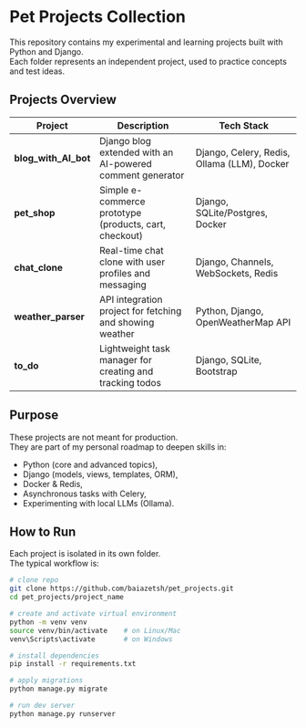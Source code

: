# Pet Projects Collection

This repository contains my experimental and learning projects built with Python and Django.  
Each folder represents an independent project, used to practice concepts and test ideas.

## Projects Overview

| Project            | Description                                                | Tech Stack                                   |
|--------------------|------------------------------------------------------------|----------------------------------------------|
| **blog_with_AI_bot** | Django blog extended with an AI-powered comment generator | Django, Celery, Redis, Ollama (LLM), Docker  |
| **pet_shop**         | Simple e-commerce prototype (products, cart, checkout)    | Django, SQLite/Postgres, Docker              |
| **chat_clone**       | Real-time chat clone with user profiles and messaging     | Django, Channels, WebSockets, Redis          |
| **weather_parser**   | API integration project for fetching and showing weather  | Python, Django, OpenWeatherMap API           |
| **to_do**            | Lightweight task manager for creating and tracking todos | Django, SQLite, Bootstrap                    |

## Purpose

These projects are not meant for production.  
They are part of my personal roadmap to deepen skills in:
- Python (core and advanced topics),
- Django (models, views, templates, ORM),
- Docker & Redis,
- Asynchronous tasks with Celery,
- Experimenting with local LLMs (Ollama).

## How to Run

Each project is isolated in its own folder.  
The typical workflow is:

```bash
# clone repo
git clone https://github.com/baiazetsh/pet_projects.git
cd pet_projects/project_name

# create and activate virtual environment
python -m venv venv
source venv/bin/activate    # on Linux/Mac
venv\Scripts\activate       # on Windows

# install dependencies
pip install -r requirements.txt

# apply migrations
python manage.py migrate

# run dev server
python manage.py runserver
